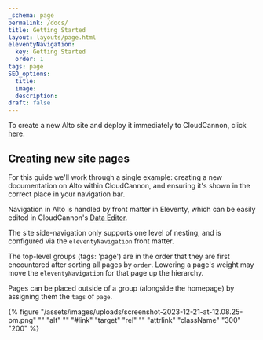 ```yaml
---
_schema: page
permalink: /docs/
title: Getting Started
layout: layouts/page.html
eleventyNavigation:
  key: Getting Started
  order: 1
tags: page
SEO_options:
  title:
  image:
  description:
draft: false
---
```

To create a new Alto site and deploy it immediately to CloudCannon, click <a target="_blank" rel="noopener" href="https://app.cloudcannon.com/register#sites/connect/github/CloudCannon/alto-eleventy-template">here</a>.

## Creating new site pages

For this guide we'll work through a single example: creating a new documentation on Alto within CloudCannon, and ensuring it's shown in the correct place in your navigation bar.

Navigation in Alto is handled by front matter in Eleventy, which can be easily edited in CloudCannon's <a target="_blank" rel="noopener" href="https://cloudcannon.com/documentation/articles/introducing-the-data-editor/">Data Editor</a>.

The site side-navigation only supports one level of nesting, and is configured via the `eleventyNavigation` front matter.

The top-level groups (tags: 'page') are in the order that they are first encountered after sorting all pages by `order`. Lowering a page's weight may move the `eleventyNavigation` for that page up the hierarchy.

Pages can be placed outside of a group (alongside the homepage) by assigning them the `tags` of `page`.

{% figure "/assets/images/uploads/screenshot-2023-12-21-at-12.08.25-pm.png" "" "alt" "" "#link" "target" "rel" "" "attrlink" "className" "300" "200" %}

